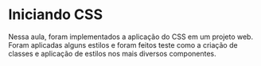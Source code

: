 # Iniciando CSS

Nessa aula, foram implementados a aplicação do CSS em um projeto web. Foram aplicadas alguns estilos e foram feitos teste como a criação de classes e aplicação de estilos nos mais diversos componentes.